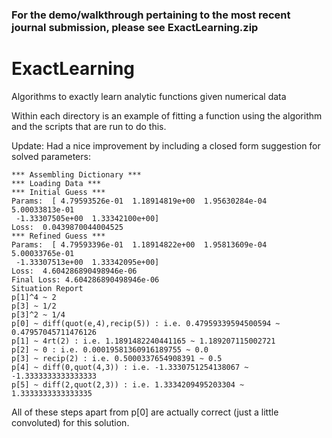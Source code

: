 ### For the demo/walkthrough pertaining to the most recent journal submission, please see ExactLearning.zip

# ExactLearning
Algorithms to exactly learn analytic functions given numerical data

Within each directory is an example of fitting a function using the algorithm and the scripts that are run to do this.


Update:
Had a nice improvement by including a closed form suggestion for solved parameters: 

```
*** Assembling Dictionary ***
*** Loading Data ***
*** Initial Guess ***
Params:  [ 4.79593526e-01  1.18914819e+00  1.95630284e-04  5.00033813e-01
 -1.33307505e+00  1.33342100e+00]
Loss:  0.0439870044004525
*** Refined Guess ***
Params:  [ 4.79593396e-01  1.18914822e+00  1.95813609e-04  5.00033765e-01
 -1.33307513e+00  1.33342095e+00]
Loss:  4.604286890498946e-06
Final Loss: 4.604286890498946e-06
Situation Report
p[1]^4 ~ 2
p[3] ~ 1/2
p[3]^2 ~ 1/4
p[0] ~ diff(quot(e,4),recip(5)) : i.e. 0.47959339594500594 ~ 0.47957045711476126
p[1] ~ 4rt(2) : i.e. 1.1891482240441165 ~ 1.189207115002721
p[2] ~ 0 : i.e. 0.00019581360916189755 ~ 0.0
p[3] ~ recip(2) : i.e. 0.5000337654908391 ~ 0.5
p[4] ~ diff(0,quot(4,3)) : i.e. -1.3330751254138067 ~ -1.3333333333333333
p[5] ~ diff(2,quot(2,3)) : i.e. 1.3334209495203304 ~ 1.3333333333333335
```
All of these steps apart from p[0] are actually correct (just a little convoluted) for this solution.
